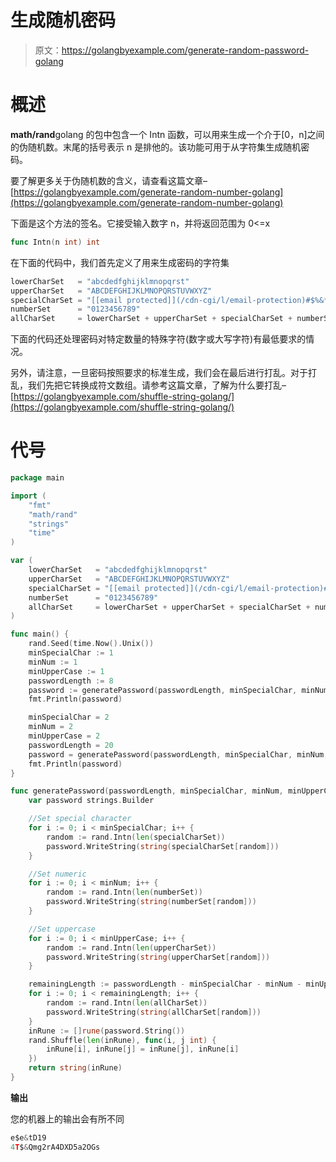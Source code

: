 # 生成随机密码

> 原文：<https://golangbyexample.com/generate-random-password-golang>

# **概述**

**math/rand**golang 的包中包含一个 Intn 函数，可以用来生成一个介于[0，n]之间的伪随机数。末尾的括号表示 n 是排他的。该功能可用于从字符集生成随机密码。

要了解更多关于伪随机数的含义，请查看这篇文章–[https://golangbyexample.com/generate-random-number-golang](https://golangbyexample.com/generate-random-number-golang)

下面是这个方法的签名。它接受输入数字 n，并将返回范围为 0<=x

```go
func Intn(n int) int
```

在下面的代码中，我们首先定义了用来生成密码的字符集

```go
lowerCharSet   = "abcdedfghijklmnopqrst"
upperCharSet   = "ABCDEFGHIJKLMNOPQRSTUVWXYZ"
specialCharSet = "[[email protected]](/cdn-cgi/l/email-protection)#$%&*"
numberSet      = "0123456789"
allCharSet     = lowerCharSet + upperCharSet + specialCharSet + numberSet
```

下面的代码还处理密码对特定数量的特殊字符(数字或大写字符)有最低要求的情况。

另外，请注意，一旦密码按照要求的标准生成，我们会在最后进行打乱。对于打乱，我们先把它转换成符文数组。请参考这篇文章，了解为什么要打乱–[https://golangbyexample.com/shuffle-string-golang/](https://golangbyexample.com/shuffle-string-golang/)

# **代号**

```go
package main

import (
    "fmt"
    "math/rand"
    "strings"
    "time"
)

var (
    lowerCharSet   = "abcdedfghijklmnopqrst"
    upperCharSet   = "ABCDEFGHIJKLMNOPQRSTUVWXYZ"
    specialCharSet = "[[email protected]](/cdn-cgi/l/email-protection)#$%&*"
    numberSet      = "0123456789"
    allCharSet     = lowerCharSet + upperCharSet + specialCharSet + numberSet
)

func main() {
    rand.Seed(time.Now().Unix())
    minSpecialChar := 1
    minNum := 1
    minUpperCase := 1
    passwordLength := 8
    password := generatePassword(passwordLength, minSpecialChar, minNum, minUpperCase)
    fmt.Println(password)

    minSpecialChar = 2
    minNum = 2
    minUpperCase = 2
    passwordLength = 20
    password = generatePassword(passwordLength, minSpecialChar, minNum, minUpperCase)
    fmt.Println(password)
}

func generatePassword(passwordLength, minSpecialChar, minNum, minUpperCase int) string {
    var password strings.Builder

    //Set special character
    for i := 0; i < minSpecialChar; i++ {
        random := rand.Intn(len(specialCharSet))
        password.WriteString(string(specialCharSet[random]))
    }

    //Set numeric
    for i := 0; i < minNum; i++ {
        random := rand.Intn(len(numberSet))
        password.WriteString(string(numberSet[random]))
    }

    //Set uppercase
    for i := 0; i < minUpperCase; i++ {
        random := rand.Intn(len(upperCharSet))
        password.WriteString(string(upperCharSet[random]))
    }

    remainingLength := passwordLength - minSpecialChar - minNum - minUpperCase
    for i := 0; i < remainingLength; i++ {
        random := rand.Intn(len(allCharSet))
        password.WriteString(string(allCharSet[random]))
    }
    inRune := []rune(password.String())
	rand.Shuffle(len(inRune), func(i, j int) {
		inRune[i], inRune[j] = inRune[j], inRune[i]
	})
	return string(inRune)
}
```

**输出**

您的机器上的输出会有所不同

```go
e$e&tD19
4T$&Qmg2rA4DXD5a2OGs
```